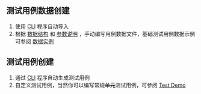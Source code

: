 ## 测试用例数据创建

1. 使用 [CLI](/cli/) 程序自动导入
2. 根据 [数据结构](/case_data/readme.md) 和 [参数说明](/case_data/params_desc.md)
   ，手动编写用例数据文件，基础测试用例数据示例可参阅 [数据实例](/case_create/instance.md)

## 测试用例创建

1. 通过 [CLI](/cli/) 程序自动生成测试用例
2. 自定义测试用例，当然你可以编写常规~~单元~~测试用例，可参阅 [Test Demo](https://github.com/wu-clan/httpfpt/blob/master/httpfpt/testcases/test_project/test_api.py)

